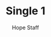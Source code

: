 ---
image: /assets/img/kl/kl_single_1.png
title: Single 1
number: 1
categories:
  - Meditations
  - Moments
  - Single
author: Hope Staff
notes: Single 1
embed: >-
  <iframe style="border-radius:12px" src="https://open.spotify.com/embed/episode/2dcSjic5gpkqT9bbQ5KBGw?utm_source=generator" width="100%" height="352" frameBorder="0" allowfullscreen="" allow="autoplay; clipboard-write; encrypted-media; fullscreen; picture-in-picture" loading="lazy"></iframe>
transcript: >-
  SOME LINES OF TEXT START HERE
---